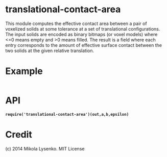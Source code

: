 translational-contact-area
===========================
This module computes the effective contact area between a pair of voxelized solids at some tolerance at a set of translational configurations.  The input solids are encoded as binary bitmaps (or voxel models) where <=0 means empty and >0 means filled.  The result is a field where each entry corresponds to the amount of effective surface contact between the two solids at the given relative translation.

# Example

```javascript
```

# API

#### `require('translational-contact-area')(out,a,b,epsilon)`


# Credit
(c) 2014 Mikola Lysenko. MIT License